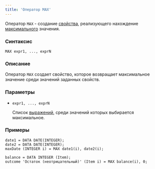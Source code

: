 ```yaml
---
title: 'Оператор MAX'
---
```


Оператор `MAX` - создание [свойства](Properties.md), реализующего нахождение [максимального](Extremum_MAX_MIN.md) значения.

### Синтаксис 

```
MAX expr1, ..., exprN
```

### Описание

Оператор `MAX` создает свойство, которое возвращает максимальное значение среди значений заданных свойств.

### Параметры

- `expr1, ..., exprN`

    Список [выражений](Expression.md), среди значений которых выбирается максимальное.

### Примеры

```lsf
date1 = DATA DATE(INTEGER);
date2 = DATA DATE(INTEGER);
maxDate (INTEGER i) = MAX date1(i), date2(i);

balance = DATA INTEGER (Item);
outcome 'Остаток (неотрицательный)' (Item i) = MAX balance(i), 0;
```
